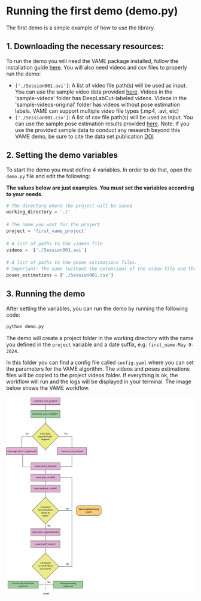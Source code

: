 # Running the first demo (demo.py)

The first demo is a simple example of how to use the library.

## 1. Downloading the necessary resources:

To run the demo you will need the VAME package installed, follow the installation guide [here](/README.md#Installation).
You will also need videos and csv files to properly run the demo:
- `['./Session001.avi']`: A list of video file path(s) will be used as input. You can use the sample video data provided [here](https://github.com/EthoML/VAME/tree/main/examples/sample-videos). Videos in the 'sample-videos' folder has DeepLabCut-labeled videos. Videos in the 'sample-videos-original' folder has videos without pose estimation labels. VAME can support multiple video file types (.mp4, .avi, etc)
- `['./Session001.csv']`: A list of csv file path(s) will be used as input. You can use the sample pose estimation results provided [here](https://github.com/EthoML/VAME/tree/main/examples/sample-csvs).
Note: If you use the provided sample data to conduct any research beyond this VAME demo, be sure to cite the data set publication [DOI](https://zenodo.org/) 

## 2. Setting the demo variables
To start the demo you must define 4 variables. In order to do that, open the `demo.py` file and edit the following:

**The values below are just examples. You must set the variables according to your needs.**
```python
# The directory where the project will be saved
working_directory = './'

# The name you want for the project
project = 'first_vame_project'

# A list of paths to the videos file
videos =  ['./Session001.avi']

# A list of paths to the poses estimations files.
# Important: The name (without the extension) of the video file and the pose estimation file must be the same. E.g. `video-1.mp4` and `video-1.csv`
poses_estimations = ['./Session001.csv']
```

## 3. Running the demo
After setting the variables, you can run the demo by running the following code:

```python
python demo.py
```

The demo will create a project folder in the working directory with the name you defined in the `project` variable and a date suffix, e.g: `first_name-May-9-2024`.

In this folder you can find a config file called `config.yaml` where you can set the parameters for the VAME algorithm. The videos and poses estimations files will be copied to the project videos folder. If everything is ok, the workflow will run and the logs will be displayed in your terminal. The image below shows the VAME workflow.

![demo workflow](/Images/vame-workflow-diagram.jpg)